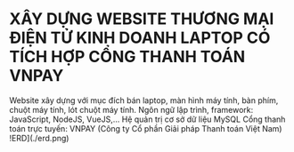 # XÂY DỰNG WEBSITE THƯƠNG MẠI ĐIỆN TỬ KINH DOANH LAPTOP CÓ TÍCH HỢP CỔNG THANH TOÁN VNPAY

Website xây dựng với mục đích bán laptop, màn hình máy tính, bàn phím, chuột máy tính, lót chuột máy tính.
Ngôn ngữ lập trình, framework: JavaScript, NodeJS, VueJS,… 
Hệ quản trị cơ sở dữ liệu MySQL
Cổng thanh toán trực tuyến: VNPAY (Công ty Cổ phần Giải pháp Thanh toán Việt Nam)
!ERD](./erd.png)
